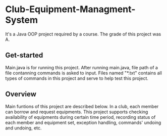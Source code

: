 # Club-Equipment-Managment-System
It's a Java OOP project required by a course. The grade of this project was A.

## Get-started
Main.java is for running this project. After running main.java, file path of a file contanning commands is asked to input. Files named "*.txt" contains all types of commands in this project and serve to help test this project.

## Overview
Main funtions of this project are described below. In a club, each member can borrow and request equipments. This project supports checking availability of equipments during certain time period, recording status of each member and equipment set, exception handling, commands' undoing and undoing, etc.


